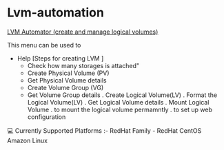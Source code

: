 # Lvm-automation
[LVM Automator (create and manage logical volumes)](https://www.linkedin.com/posts/parthanaboina-praveen_iiecbylw-vimaldaga-righteducation-activity-6836402090080911360-hw9M?utm_source=linkedin_share&utm_medium=member_desktop_web
) 


This menu can be used to

   - Help [Steps for creating LVM ]
        - Check how many storages is attached"
        - Create Physical Volume (PV)
        - Get Physical Volume details
        - Create Volume Group (VG)
        - Get Volume Group details
        . Create Logical Volume(LV)
        . Format the Logical Volume(LV)
        . Get Logical Volume details
        . Mount Logical Volume
        . to mount the logical volume permamntly
        . to set up web configuration 
        
💻 Currently Supported Platforms :-
  RedHat Family -
    RedHat
    CentOS
    Amazon Linux
